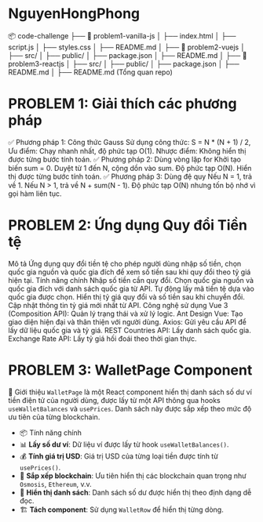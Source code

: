 # NguyenHongPhong

📦 code-challenge
 ├── 📂 problem1-vanilla-js
 │   ├── index.html
 │   ├── script.js
 │   ├── styles.css
 │   ├── README.md
 │
 ├── 📂 problem2-vuejs
 │   ├── src/
 │   ├── public/
 │   ├── package.json
 │   ├── README.md
 │
 ├── 📂 problem3-reactjs
 │   ├── src/
 │   ├── public/
 │   ├── package.json
 │   ├── README.md
 │
 ├── README.md (Tổng quan repo)

# PROBLEM 1: Giải thích các phương pháp
✅ Phương pháp 1: Công thức Gauss
Sử dụng công thức:
S = N * (N + 1) / 2,
Ưu điểm: Chạy nhanh nhất, độ phức tạp O(1).
Nhược điểm: Không hiển thị được từng bước tính toán.
✅ Phương pháp 2: Dùng vòng lặp for
Khởi tạo biến sum = 0.
Duyệt từ 1 đến N, cộng dồn vào sum.
Độ phức tạp O(N).
Hiển thị được từng bước tính toán.
✅ Phương pháp 3: Dùng đệ quy
Nếu N = 1, trả về 1.
Nếu N > 1, trả về N + sum(N - 1).
Độ phức tạp O(N) nhưng tốn bộ nhớ vì gọi hàm liên tục.

# PROBLEM 2: Ứng dụng Quy đổi Tiền tệ
Mô tả
Ứng dụng quy đổi tiền tệ cho phép người dùng nhập số tiền, chọn quốc gia nguồn và quốc gia đích để xem số tiền sau khi quy đổi theo tỷ giá hiện tại.
Tính năng chính
Nhập số tiền cần quy đổi.
Chọn quốc gia nguồn và quốc gia đích với danh sách quốc gia từ API.
Tự động lấy mã tiền tệ dựa vào quốc gia được chọn.
Hiển thị tỷ giá quy đổi và số tiền sau khi chuyển đổi.
Cập nhật thông tin tỷ giá mới nhất từ API.
Công nghệ sử dụng
Vue 3 (Composition API): Quản lý trạng thái và xử lý logic.
Ant Design Vue: Tạo giao diện hiện đại và thân thiện với người dùng.
Axios: Gửi yêu cầu API để lấy dữ liệu quốc gia và tỷ giá.
REST Countries API: Lấy danh sách quốc gia.
Exchange Rate API: Lấy tỷ giá hối đoái theo thời gian thực.


# PROBLEM 3: WalletPage Component
 📌 Giới thiệu
`WalletPage` là một React component hiển thị danh sách số dư ví tiền điện tử của người dùng, được lấy từ một API thông qua hooks `useWalletBalances` và `usePrices`. Danh sách này được sắp xếp theo mức độ ưu tiên của từng blockchain.

- 📦 Tính năng chính
- 📊 **Lấy số dư ví**: Dữ liệu ví được lấy từ hook `useWalletBalances()`.
- 💰 **Tính giá trị USD**: Giá trị USD của từng loại tiền được tính từ `usePrices()`.
- 🔄 **Sắp xếp blockchain**: Ưu tiên hiển thị các blockchain quan trọng như `Osmosis`, `Ethereum`, v.v.
- 🎨 **Hiển thị danh sách**: Danh sách số dư được hiển thị theo định dạng dễ đọc.
- 🏗 **Tách component**: Sử dụng `WalletRow` để hiển thị từng dòng.
